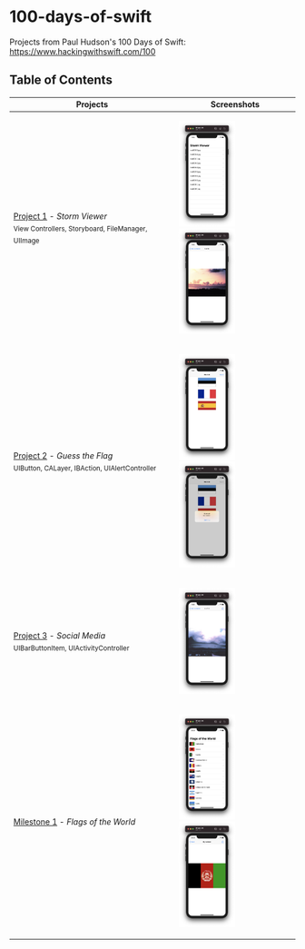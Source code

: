 # 100-days-of-swift
Projects from Paul Hudson's 100 Days of Swift: 
https://www.hackingwithswift.com/100

## Table of Contents

Projects                                         | Screenshots 
------------                                     |----------------
[Project 1](Project1) - *Storm Viewer* <br/> <sub> View Controllers, Storyboard, FileManager, UIImage </sub> | <p float="left"> <img src="Project1/Screenshots/screenshot1.png" width="100" /> <img src="Project1/Screenshots/screenshot2.png" width="100" /> </p>
[Project 2](Project2) - *Guess the Flag* <br/> <sub> UIButton, CALayer, IBAction, UIAlertController</sub> | <p float="left"> <img src="Project2/Screenshots/screenshot1.png" width="100" /> <img src="Project2/Screenshots/screenshot2.png" width="100" /> </p>
[Project 3](Project3) - *Social Media* <br/> <sub> UIBarButtonItem, UIActivityController </sub> | <p float="left"> <img src="Project3/Screenshots/screenshot1.png" width="100" /> </p>
[Milestone 1](Milestone1) - *Flags of the World* <br/> |  <p float="left"> <img src="Milestone1/Screenshots/screenshot1.png" width="100" /> <img src="Milestone1/Screenshots/screenshot2.png" width="100" /> </p>
